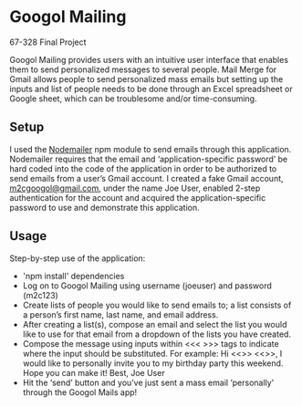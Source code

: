 Googol Mailing
=============

67-328 Final Project

Googol Mailing provides users with an intuitive user interface that enables them to send personalized messages to several people. Mail Merge for Gmail allows people to send personalized mass emails but setting up the inputs and list of people needs to be done through an Excel spreadsheet or Google sheet, which can be troublesome and/or time-consuming. 

## Setup
I used the [Nodemailer](https://www.npmjs.com/package/nodemailer) npm module to send emails through this application. Nodemailer requires that the email and ‘application-specific password’ be hard coded into the code of the application in order to be authorized to send emails from a user’s Gmail account. I created a fake Gmail account, m2cgoogol@gmail.com, under the name Joe User, enabled 2-step authentication for the account and acquired the application-specific password to use and demonstrate this application. 

## Usage
Step-by-step use of the application:
- 'npm install' dependencies
- Log on to Googol Mailing using username (joeuser) and password (m2c123)
- Create lists of people you would like to send emails to; a list consists of a person’s first name, last name, and email address. 
- After creating a list(s), compose an email and select the list you would like to use for that email from a dropdown of the lists you have created.
- Compose the message using inputs within <<< >>> tags to indicate where the input should be substituted. 
For example:
Hi <<<firstname>>> <<<lastname>>>,
	I would like to personally invite you to my birthday party this weekend. Hope you can make it!
Best,
Joe User
- Hit the ‘send’ button and you’ve just sent a mass email ‘personally’ through the Googol Mails app!

